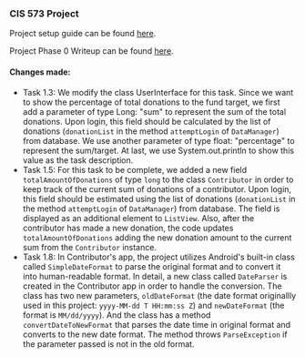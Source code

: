 ### CIS 573 Project

Project setup guide can be found [here](https://docs.google.com/document/d/1ERV79t_5kH_c4x5rCqEHbUp5VATvQM1lBiFNzqSf0wA/edit).

Project Phase 0 Writeup can be found [here](https://docs.google.com/document/d/17hkYnv1S82FEYruonaooUfmTm8qw4XGIjdKNCce_4to/edit).

#### Changes made:
* Task 1.3: We modify the class UserInterface for this task. Since we want to show the percentage of total donations to the fund target, we first add a parameter of type Long: "sum" to represent the sum of the total donations. Upon login, this field should be calculated by the list of donations (`donationList` in the method `attemptLogin` of  `DataManager`) from database. We use another parameter of type float: "percentage" to represent the sum/target. At last, we use System.out.println to show this value as the task description. 
* Task 1.5: For this task to be complete, we added a new field `totalAmountOfDonations` of type `long` to the class `Contributor` in order to keep track of the current sum of donations of a contributor. Upon login, this field should be estimated using the list of donations (`donationList` in the method `attemptLogin` of  `DataManager`) from database. The field is displayed as an additional element to `ListView`. Also, after the contributor has made a new donation, the code updates `totalAmountOfDonations` adding the new donation amount to the current sum from the `Contributor` instance. 
* Task 1.8: In Contributor's app, the project utilizes Android's built-in class called `SimpleDateFormat` to parse the original format and to convert it into human-readable format. In detail, a new class called `DateParser` is created in the Contributor app in order to handle the conversion. The class has two new parameters, `oldDateFormat` (the date format originallly used in this project: `yyyy-MM-dd T HH:mm:ss Z`) and `newDateFormat` (the format is `MM/dd/yyyy`). And the class has a method `convertDateToNewFormat` that parses the date time in original format and converts to the new date format. The method throws `ParseException` if the parameter passed is not in the old format.
